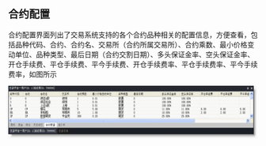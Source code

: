 ## 合约配置

合约配置界面列出了交易系统支持的各个合约品种相关的配置信息，方便查看，包括品种代码、合约、合约名、交易所（合约所属交易所）、合约乘数、最小价格变动单位、品种类型、最后日期（合约交割日期）、多头保证金率、空头保证金率、开仓手续费、平仓手续费、平今手续费、开仓手续费率、平仓手续费率、平今手续费率，如图所示


![](/assets/1711111.png)


